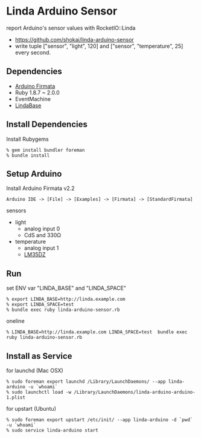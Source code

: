 Linda Arduino Sensor
====================
report Arduino's sensor values with RocketIO::Linda

* https://github.com/shokai/linda-arduino-sensor
* write tuple ["sensor", "light", 120] and ["sensor", "temperature", 25] every second.


Dependencies
------------
- [Arduino Firmata](https://github.com/shokai/arduino_firmata)
- Ruby 1.8.7 ~ 2.0.0
- EventMachine
- [LindaBase](https://github.com/shokai/linda-base)


Install Dependencies
--------------------

Install Rubygems

    % gem install bundler foreman
    % bundle install


Setup Arduino
-------------

Install Arduino Firmata v2.2

    Arduino IDE -> [File] -> [Examples] -> [Firmata] -> [StandardFirmata]


sensors
- light
  - analog input 0
  - CdS and 330Ω
- temperature
  - analog input 1
  - [LM35DZ](http://akizukidenshi.com/catalog/g/gi-00116/)


Run
---

set ENV var "LINDA_BASE" and "LINDA_SPACE"

    % export LINDA_BASE=http://linda.example.com
    % export LINDA_SPACE=test
    % bundle exec ruby linda-arduino-sensor.rb


oneline

    % LINDA_BASE=http://linda.example.com LINDA_SPACE=test  bundle exec ruby linda-arduino-sensor.rb


Install as Service
------------------

for launchd (Mac OSX)

    % sudo foreman export launchd /Library/LaunchDaemons/ --app linda-arduino -u `whoami`
    % sudo launchctl load -w /Library/LaunchDaemons/linda-arduino-arduino-1.plist

for upstart (Ubuntu)

    % sudo foreman export upstart /etc/init/ --app linda-arduino -d `pwd` -u `whoami`
    % sudo service linda-arduino start
